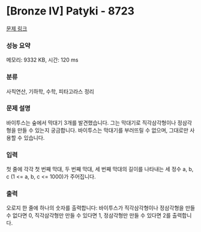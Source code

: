 # [Bronze IV] Patyki - 8723 

[문제 링크](https://www.acmicpc.net/problem/8723) 

### 성능 요약

메모리: 9332 KB, 시간: 120 ms

### 분류

사칙연산, 기하학, 수학, 피타고라스 정리

### 문제 설명

<p>바이투스는 숲에서 막대기 3개를 발견했습니다. 그는 막대기로 직각삼각형이나 정삼각형을 만들 수 있는지 궁금합니다. 바이투스는 막대기를 부러뜨릴 수 없으며, 그대로만 사용할 수 있습니다.</p>

### 입력 

 <p>첫 줄에 각각 첫 번째 막대, 두 번째 막대, 세 번째 막대의 길이를 나타내는 세 정수 a, b, c (1 <= a, b, c <= 1000)가 주어집니다.</p>

### 출력 

 <p>오로지 한 줄에 하나의 숫자를 출력합니다: 바이투스가 직각삼각형이나 정삼각형을 만들 수 없다면 0, 직각삼각형만 만들 수 있다면 1, 정삼각형만 만들 수 있다면 2를 출력합니다.</p>

